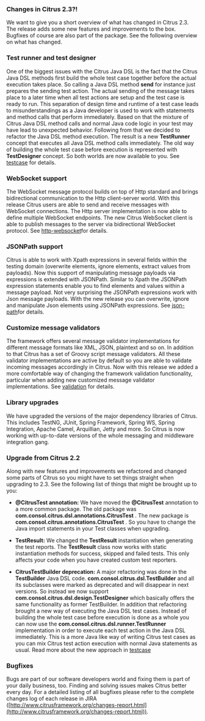 ### Changes in Citrus 2.3?!

We want to give you a short overview of what has changed in Citrus 2.3. The release adds some new features and improvements to the box. Bugfixes of course are also part of the package. See the following overview on what has changed.

### Test runner and test designer

One of the biggest issues with the Citrus Java DSL is the fact that the Citrus Java DSL methods first build the whole test case together before the actual execution takes place. So calling a Java DSL method **send** for instance just prepares the sending test action. The actual sending of the message takes place to a later time when all test actions are setup and the test case is ready to run. This separation of design time and runtime of a test case leads to misunderstandings as a Java developer is used to work with statements and method calls that perform immediately. Based on that the mixture of Citrus Java DSL method calls and normal Java code logic in your test may have lead to unexpected behavior. Following from that we decided to refactor the Java DSL method execution. The result is a new **TestRunner** concept that executes all Java DSL method calls immediately. The old way of building the whole test case before execution is represented with **TestDesigner** concept. So both worlds are now available to you. See [testcase](testcase) for details.

### WebSocket support

The WebSocket message protocol builds on top of Http standard and brings bidirectional communication to the Http client-server world. With this release Citrus users are able to send and receive messages with WebSocket connections. The Http server implementation is now able to define multiple WebSocket endpoints. The new Citrus WebSocket client is able to publish messages to the server via bidirectional WebSocket protocol. See [http-websocket](http-websocket)for details.

### JSONPath support

Citrus is able to work with Xpath expressions in several fields within the testing domain (overwrite elements, ignore elements, extract values from payloads). Now this support of manipulating message payloads via expressions is extended with JSONPath. Similar to Xpath the JSONPath expression statements enable you to find elements and values within a message payload. Not very surprising the JSONPath expressions work with Json message payloads. With the new release you can overwrite, ignore and manipulate Json elements using JSONPath expressions. See [json-path](json-path)for details.

### Customize message validators

The framework offers several message validator implementations for different message formats like XML, JSON, plaintext and so on. In addition to that Citrus has a set of Groovy script message validators. All these validator implementations are active by default so you are able to validate incoming messages accordingly in Citrus. Now with this release we added a more comfortable way of changing the framework validation functionality, particular when adding new customized message validator implementations. See [validation](validation) for details.

### Library upgrades

We have upgraded the versions of the major dependency libraries of Citrus. This includes TestNG, JUnit, Spring Framework, Spring WS, Spring Integration, Apache Camel, Arquillian, Jetty and more. So Citrus is now working with up-to-date versions of the whole messaging and middleware integration gang.

### Upgrade from Citrus 2.2

Along with new features and improvements we refactored and changed some parts of Citrus so you might have to set things straight when upgrading to 2.3. See the following list of things that might be brought up to you:

*  **@CitrusTest annotation:** We have moved the **@CitrusTest** annotation to a more common package. The old package was **com.consol.citrus.dsl.annotations.CitrusTest** . The new package is **com.consol.citrus.annotations.CitrusTest** . So you have to change the Java import statements in your Test classes when upgrading.

*  **TestResult:** We changed the **TestResult** instantiation when generating the test reports. The **TestResult** class now works with static instantiation methods for success, skipped and failed tests. This only affects your code when you have created custom test reporters.

*  **CitrusTestBuilder deprecation:** A major refactoring was done in the **TestBuilder** Java DSL code. **com.consol.citrus.dsl.TestBuilder** and all its subclasses were marked as deprecated and will disappear in next versions. So instead we now support **com.consol.citrus.dsl.design.TestDesigner** which basically offers the same functionality as former TestBuilder. In addition that refactoring brought a new way of executing the Java DSL test cases. Instead of building the whole test case before execution is done as a whole you can now use the **com.consol.citrus.dsl.runner.TestRunner** implementation in order to execute each test action in the Java DSL immediately. This is a more Java like way of writing Citrus test cases as you can mix Citrus test action execution with normal Java statements as usual. Read more about the new approach in [testcase](testcase)



### Bugfixes

Bugs are part of our software developers world and fixing them is part of your daily business, too. Finding and solving issues makes Citrus better every day. For a detailed listing of all bugfixes please refer to the complete changes log of each release in JIRA ([http://www.citrusframework.org/changes-report.html](http://www.citrusframework.org/changes-report.html)).

